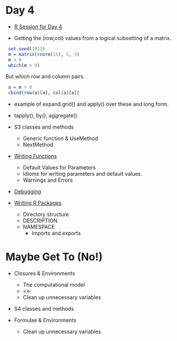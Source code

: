# Day 4

+ [R Session for Day 4](RSession4)

+ Getting the (row,col) values from a logical subsetting of a matrix.
```r
 set.seed(1012)
 m = matrix(rnorm(15), 5, 3)
 m > 0
 which(m > 0)
``` 
 But which row and column pairs
```r
 a = m > 0
 cbind(row(a)[a], col(a)[a])
```

+ example of expand.grid() and apply() over these and long form.

+ tapply(), by(), aggregate()

+ S3 classes and methods
    + Generic function & UseMethod
    + NextMethod
+ [Writing Functions](WritingFunctions.html)
    + Default Values for Parameters
    + Idioms for writing parameters and default values.
    + Warnings and Errors
+ [Debugging](Debugging.html)
+ [Writing R Packages](WritingPackages.html)
    + Directory structure
	+ DESCRIPTION
	+ NAMESPACE
      + Imports and exports


# Maybe Get To (No!)
+ Closures & Environments
  + The computational model
  + <<- 
  + Clean up unnecessary variables

+ S4 classes and methods


  
+ Formulae & Environments
  + Clean up unnecessary variables
